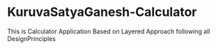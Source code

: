 # KuruvaSatyaGanesh-Calculator

This is Calculator Application Based on Layered Approach
following all DesignPrinciples
